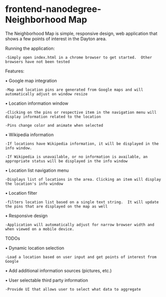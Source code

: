 frontend-nanodegree-Neighborhood Map
===============================
The Neighborhood Map is simple, responsive design, web application that shows a few points of interest in the Dayton area.


Running the application:

    -Simply open index.html in a chrome browser to get started.  Other browsers have not been tested    

Features:

•	Google map integration

    -Map and location pins are generated from Google maps and will automatically adjust on window resize

•	Location information window

	-Clicking on the pins or respective item in the navigation menu will display information related to the location

	-Pins change color and animate when selected

•	Wikipedia information

	-If locations have Wikipedia information, it will be displayed in the info window.

	-If Wikipedia is unavailable, or no information is available, an appropriate status will be displayed in the info window

•	Location list navigation menu

	-Displays list of locations in the area. Clicking an item will display the location's info window

•	Location filter

	-filters location list based on a single text string.  It will update the pins that are displayed on the map as well

•	Responsive design

	-Application will automatically adjust for narrow browser width and when viewed on a mobile device.    


TODOs

•	Dynamic location selection

	-Load a location based on user input and get points of interest from Google

•	Add additional information sources (pictures, etc.)

•	User selectable third party information

	-Provide UI that allows user to select what data to aggregate

